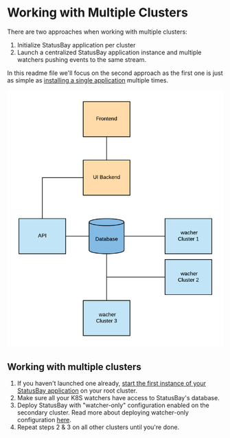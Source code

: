 # Working with Multiple Clusters

There are two approaches when working with multiple clusters:
1. Initialize StatusBay application per cluster
2. Launch a centralized StatusBay application instance and multiple watchers pushing events to the same stream.

In this readme file we'll focus on the second approach as the first one is just as simple as [installing a single application]() multiple times.

![Multiple Clusters](../images/multiple-clusters.png)

## Working with multiple clusters
1. If you haven't launched one already, [start the first instance of your StatusBay application](https://github.com/similarweb/statusbay-helm) on your root cluster.
2. Make sure all your K8S watchers have access to StatusBay's database.
3. Deploy StatusBay with "watcher-only" configuration enabled on the secondary cluster. Read more about deploying watcher-only configuration [here](https://github.com/similarweb/statusbay-helm/blob/master/watcher.yaml.example).
4. Repeat steps 2 & 3 on all other clusters until you're done.
